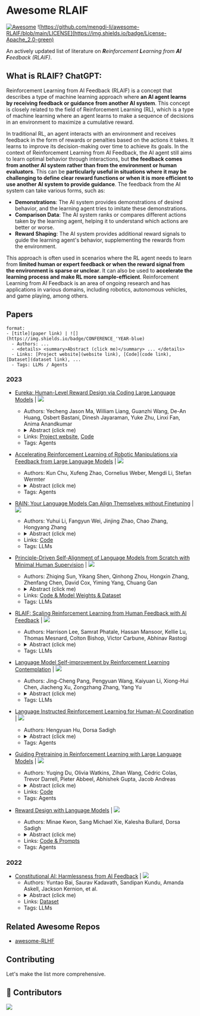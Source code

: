 # Awesome RLAIF
[![Awesome](https://awesome.re/badge.svg)](https://awesome.re)
![https://github.com/mengdi-li/awesome-RLAIF/blob/main/LICENSE](https://img.shields.io/badge/License-Apache_2.0-green)

An actively updated list of literature on _**R**einforcement **L**earning from **AI** **F**eedback (RLAIF)_. 


## What is RLAIF? ChatGPT: 
Reinforcement Learning from AI Feedback (RLAIF) is a concept that describes a type of machine learning approach where **an AI agent learns by receiving feedback or guidance from another AI system**. This concept is closely related to the field of Reinforcement Learning (RL), which is a type of machine learning where an agent learns to make a sequence of decisions in an environment to maximize a cumulative reward.

In traditional RL, an agent interacts with an environment and receives feedback in the form of rewards or penalties based on the actions it takes. It learns to improve its decision-making over time to achieve its goals. In the context of Reinforcement Learning from AI Feedback, the AI agent still aims to learn optimal behavior through interactions, but **the feedback comes from another AI system rather than from the environment or human evaluators**. This can be **particularly useful in situations where it may be challenging to define clear reward functions or when it is more efficient to use another AI system to provide guidance**. The feedback from the AI system can take various forms, such as:
- **Demonstrations**: The AI system provides demonstrations of desired behavior, and the learning agent tries to imitate these demonstrations.
- **Comparison Data**: The AI system ranks or compares different actions taken by the learning agent, helping it to understand which actions are better or worse.
- **Reward Shaping**: The AI system provides additional reward signals to guide the learning agent's behavior, supplementing the rewards from the environment.

This approach is often used in scenarios where the RL agent needs to learn from **limited human or expert feedback or when the reward signal from the environment is sparse or unclear**. It can also be used to **accelerate the learning process and make RL more sample-efficient**. Reinforcement Learning from AI Feedback is an area of ongoing research and has applications in various domains, including robotics, autonomous vehicles, and game playing, among others.

## Papers

```
format:
- [title](paper link) | ![](https://img.shields.io/badge/CONFERENCE_'YEAR-blue)
  - Authors: ...
  - <details> <summary>Abstract (click me)</summary> ... </details>
  - Links: [Project website](website link), [Code](code link), [Dataset](dataset link), ...
  - Tags: LLMs / Agents
```

### 2023

- [Eureka: Human-Level Reward Design via Coding Large Language Models](https://arxiv.org/abs/2310.12931) | ![](https://img.shields.io/badge/Arxiv-blue)
  - Authors: Yecheng Jason Ma, William Liang, Guanzhi Wang, De-An Huang, Osbert Bastani, Dinesh Jayaraman, Yuke Zhu, Linxi Fan, Anima Anandkumar
  - <details> <summary>Abstract (click me)</summary> Large Language Models (LLMs) have excelled as high-level semantic planners for sequential decision-making tasks. However, harnessing them to learn complex low-level manipulation tasks, such as dexterous pen spinning, remains an open problem. We bridge this fundamental gap and present Eureka, a human-level reward design algorithm powered by LLMs. Eureka exploits the remarkable zero-shot generation, code-writing, and in-context improvement capabilities of state-of-the-art LLMs, such as GPT-4, to perform evolutionary optimization over reward code. The resulting rewards can then be used to acquire complex skills via reinforcement learning. Without any task-specific prompting or pre-defined reward templates, Eureka generates reward functions that outperform expert human-engineered rewards. In a diverse suite of 29 open-source RL environments that include 10 distinct robot morphologies, Eureka outperforms human experts on 83% of the tasks, leading to an average normalized improvement of 52%. The generality of Eureka also enables a new gradient-free in-context learning approach to reinforcement learning from human feedback (RLHF), readily incorporating human inputs to improve the quality and the safety of the generated rewards without model updating. Finally, using Eureka rewards in a curriculum learning setting, we demonstrate for the first time, a simulated Shadow Hand capable of performing pen spinning tricks, adeptly manipulating a pen in circles at rapid speed. </details>
  - Links: [Project website](https://eureka-research.github.io/), [Code](https://github.com/eureka-research/Eureka)
  - Tags: Agents

- [Accelerating Reinforcement Learning of Robotic Manipulations via Feedback from Large Language Models](https://arxiv.org/abs/2311.02379) | ![](https://img.shields.io/badge/CoRL_'23_Workshop-blue)
  - Authors: Kun Chu, Xufeng Zhao, Cornelius Weber, Mengdi Li, Stefan Wermter
  - <details> <summary>Abstract (click me)</summary> Reinforcement Learning (RL) plays an important role in the robotic manipulation domain since it allows self-learning from trial-and-error interactions with the environment. Still, sample efficiency and reward specification seriously limit its potential. One possible solution involves learning from expert guidance. However, obtaining a human expert is impractical due to the high cost of supervising an RL agent, and developing an automatic supervisor is a challenging endeavor. Large Language Models (LLMs) demonstrate remarkable abilities to provide human-like feedback on user inputs in natural language. Nevertheless, they are not designed to directly control low-level robotic motions, as their pretraining is based on vast internet data rather than specific robotics data. In this paper, we introduce the Lafite-RL (Language agent feedback interactive Reinforcement Learning) framework, which enables RL agents to learn robotic tasks efficiently by taking advantage of LLMs' timely feedback. Our experiments conducted on RLBench tasks illustrate that, with simple prompt design in natural language, the Lafite-RL agent exhibits improved learning capabilities when guided by an LLM. It outperforms the baseline in terms of both learning efficiency and success rate, underscoring the efficacy of the rewards provided by an LLM. </details>
  - Tags: Agents

- [RAIN: Your Language Models Can Align Themselves without Finetuning](https://arxiv.org/abs/2309.07124) | ![](https://img.shields.io/badge/Arxiv-blue)
  - Authors: Yuhui Li, Fangyun Wei, Jinjing Zhao, Chao Zhang, Hongyang Zhang
  - <details> <summary>Abstract (click me)</summary> Large language models (LLMs) often demonstrate inconsistencies with human preferences. Previous research typically gathered human preference data and then aligned the pre-trained models using reinforcement learning or instruction tuning, a.k.a. the finetuning step. In contrast, aligning frozen LLMs without requiring alignment data is more appealing. This work explores the potential of the latter setting. We discover that by integrating self-evaluation and rewind mechanisms, unaligned LLMs can directly produce responses consistent with human preferences via self-boosting. We introduce a novel inference method, Rewindable Auto-regressive INference (RAIN), that allows pre-trained LLMs to evaluate their own generation and use the evaluation results to guide rewind and generation for AI safety. Notably, RAIN operates without the need of extra data for model alignment and abstains from any training, gradient computation, or parameter updates. Experimental results evaluated by GPT-4 and humans demonstrate the effectiveness of RAIN: on the HH dataset, RAIN improves the harmlessness rate of LLaMA 30B from 82% of vanilla inference to 97%, while maintaining the helpfulness rate. On the TruthfulQA dataset, RAIN improves the truthfulness of the already-well-aligned LLaMA-2-chat 13B model by 5%. </details>
  - Links: [Code](https://github.com/SafeAILab/RAIN)
  - Tags: LLMs

- [Principle-Driven Self-Alignment of Language Models from Scratch with Minimal Human Supervision](https://arxiv.org/abs/2305.03047) | ![](https://img.shields.io/badge/NeurIPS_'23-blue)
  - Authors: Zhiqing Sun, Yikang Shen, Qinhong Zhou, Hongxin Zhang, Zhenfang Chen, David Cox, Yiming Yang, Chuang Gan
  - <details> <summary>Abstract (click me)</summary> Recent AI-assistant agents, such as ChatGPT, predominantly rely on supervised fine-tuning (SFT) with human annotations and reinforcement learning from human feedback (RLHF) to align the output of large language models (LLMs) with human intentions, ensuring they are helpful, ethical, and reliable. However, this dependence can significantly constrain the true potential of AI-assistant agents due to the high cost of obtaining human supervision and the related issues on quality, reliability, diversity, self-consistency, and undesirable biases. To address these challenges, we propose a novel approach called SELF-ALIGN, which combines principle-driven reasoning and the generative power of LLMs for the self-alignment of AI agents with minimal human supervision. Our approach encompasses four stages: first, we use an LLM to generate synthetic prompts, and a topic-guided method to augment the prompt diversity; second, we use a small set of human-written principles for AI models to follow, and guide the LLM through in-context learning from demonstrations (of principles application) to produce helpful, ethical, and reliable responses to user's queries; third, we fine-tune the original LLM with the high-quality self-aligned responses so that the resulting model can generate desirable responses for each query directly without the principle set and the demonstrations anymore; and finally, we offer a refinement step to address the issues of overly-brief or indirect responses. Applying SELF-ALIGN to the LLaMA-65b base language model, we develop an AI assistant named Dromedary. With fewer than 300 lines of human annotations (including < 200 seed prompts, 16 generic principles, and 5 exemplars for in-context learning). Dromedary significantly surpasses the performance of several state-of-the-art AI systems, including Text-Davinci-003 and Alpaca, on benchmark datasets with various settings. </details>
  - Links: [Code & Model Weights & Dataset](https://github.com/IBM/Dromedary)
  - Tags: LLMs

- [RLAIF: Scaling Reinforcement Learning from Human Feedback with AI Feedback](https://arxiv.org/abs/2309.00267) | ![](https://img.shields.io/badge/Arxiv-blue)
  - Authors: Harrison Lee, Samrat Phatale, Hassan Mansoor, Kellie Lu, Thomas Mesnard, Colton Bishop, Victor Carbune, Abhinav Rastogi
  - <details> <summary>Abstract (click me)</summary> Reinforcement learning from human feedback (RLHF) is effective at aligning large language models (LLMs) to human preferences, but gathering high quality human preference labels is a key bottleneck. We conduct a head-to-head comparison of RLHF vs. RL from AI Feedback (RLAIF) - a technique where preferences are labeled by an off-the-shelf LLM in lieu of humans, and we find that they result in similar improvements. On the task of summarization, human evaluators prefer generations from both RLAIF and RLHF over a baseline supervised fine-tuned model in ~70% of cases. Furthermore, when asked to rate RLAIF vs. RLHF summaries, humans prefer both at equal rates. These results suggest that RLAIF can yield human-level performance, offering a potential solution to the scalability limitations of RLHF. </details>
  - Tags: LLMs

- [Language Model Self-improvement by Reinforcement Learning Contemplation](https://arxiv.org/abs/2305.14483) | ![](https://img.shields.io/badge/Arxiv-blue)
  - Authors: Jing-Cheng Pang, Pengyuan Wang, Kaiyuan Li, Xiong-Hui Chen, Jiacheng Xu, Zongzhang Zhang, Yang Yu
  - <details> <summary>Abstract (click me)</summary>Large Language Models (LLMs) have exhibited remarkable performance across various natural language processing (NLP) tasks. However, fine-tuning these models often necessitates substantial supervision, which can be expensive and time-consuming to obtain. This paper introduces a novel unsupervised method called LanguageModel Self-Improvement by Reinforcement Learning Contemplation (SIRLC) that improves LLMs without reliance on external labels. Our approach is grounded in the observation that it is simpler for language models to assess text quality than to generate text. Building on this insight, SIRLC assigns LLMs dual roles as both student and teacher. As a student, the LLM generates answers to unlabeled questions, while as a teacher, it evaluates the generated text and assigns scores accordingly. The model parameters are updated using reinforcement learning to maximize the evaluation score. We demonstrate that SIRLC can be applied to various NLP tasks, such as reasoning problems, text generation, and machine translation. Our experiments show that SIRLC effectively improves LLM performance without external supervision, resulting in a 5.6% increase in answering accuracy for reasoning tasks and a rise in BERTScore from 0.82 to 0.86 for translation tasks. Furthermore, SIRLC can be applied to models of different sizes, showcasing its broad applicability.</details>
  - Tags: LLMs

- [Language Instructed Reinforcement Learning for Human-AI Coordination](https://proceedings.mlr.press/v202/hu23e.html) | ![](https://img.shields.io/badge/ICML_'23-blue)
  - Authors: Hengyuan Hu, Dorsa Sadigh
  - <details> <summary>Abstract (click me)</summary> One of the fundamental quests of AI is to produce agents that coordinate well with humans. This problem is challenging, especially in domains that lack high quality human behavioral data, because multi-agent reinforcement learning (RL) often converges to different equilibria from the ones that humans prefer. We propose a novel framework, instructRL, that enables humans to specify what kind of strategies they expect from their AI partners through natural language instructions. We use pretrained large language models to generate a prior policy conditioned on the human instruction and use the prior to regularize the RL objective. This leads to the RL agent converging to equilibria that are aligned with human preferences. We show that instructRL converges to human-like policies that satisfy the given instructions in a proof-of-concept environment as well as the challenging Hanabi benchmark. Finally, we show that knowing the language instruction significantly boosts human-AI coordination performance in human evaluations in Hanabi. </details>
  - Tags: Agents

- [Guiding Pretraining in Reinforcement Learning with Large Language Models](https://proceedings.mlr.press/v202/du23f.html) | ![](https://img.shields.io/badge/ICML_'23-blue)
  - Authors: Yuqing Du, Olivia Watkins, Zihan Wang, Cédric Colas, Trevor Darrell, Pieter Abbeel, Abhishek Gupta, Jacob Andreas
  - <details> <summary>Abstract (click me)</summary> Reinforcement learning algorithms typically struggle in the absence of a dense, well-shaped reward function. Intrinsically motivated exploration methods address this limitation by rewarding agents for visiting novel states or transitions, but these methods offer limited benefits in large environments where most discovered novelty is irrelevant for downstream tasks. We describe a method that uses background knowledge from text corpora to shape exploration. This method, called ELLM (Exploring with LLMs) rewards an agent for achieving goals suggested by a language model prompted with a description of the agent’s current state. By leveraging large-scale language model pretraining, ELLM guides agents toward human-meaningful and plausibly useful behaviors without requiring a human in the loop. We evaluate ELLM in the Crafter game environment and the Housekeep robotic simulator, showing that ELLM-trained agents have better coverage of common-sense behaviors during pretraining and usually match or improve performance on a range of downstream tasks. </details>
  - Links: [Code](https://github.com/yuqingd/ellm)
  - Tags: Agents

- [Reward Design with Language Models](https://arxiv.org/abs/2303.00001) | ![](https://img.shields.io/badge/ICLR_'23-blue)
  - Authors: Minae Kwon, Sang Michael Xie, Kalesha Bullard, Dorsa Sadigh
  - <details> <summary>Abstract (click me)</summary> Reward design in reinforcement learning (RL) is challenging since specifying human notions of desired behavior may be difficult via reward functions or require many expert demonstrations. Can we instead cheaply design rewards using a natural language interface? This paper explores how to simplify reward design by prompting a large language model (LLM) such as GPT-3 as a proxy reward function, where the user provides a textual prompt containing a few examples (few-shot) or a description (zero-shot) of the desired behavior. Our approach leverages this proxy reward function in an RL framework. Specifically, users specify a prompt once at the beginning of training. During training, the LLM evaluates an RL agent's behavior against the desired behavior described by the prompt and outputs a corresponding reward signal. The RL agent then uses this reward to update its behavior. We evaluate whether our approach can train agents aligned with user objectives in the Ultimatum Game, matrix games, and the DealOrNoDeal negotiation task. In all three tasks, we show that RL agents trained with our framework are well-aligned with the user's objectives and outperform RL agents trained with reward functions learned via supervised learning. </details>
  - Links: [Code & Prompts](https://github.com/minaek/reward_design_with_llms)
  - Tags: Agents
 

### 2022
- [Constitutional AI: Harmlessness from AI Feedback](https://arxiv.org/abs/2212.08073) | ![](https://img.shields.io/badge/Arxiv-blue)
  - Authors: Yuntao Bai, Saurav Kadavath, Sandipan Kundu, Amanda Askell, Jackson Kernion, et al.
  - <details> <summary>Abstract (click me)</summary> As AI systems become more capable, we would like to enlist their help to supervise other AIs. We experiment with methods for training a harmless AI assistant through self-improvement, without any human labels identifying harmful outputs. The only human oversight is provided through a list of rules or principles, and so we refer to the method as 'Constitutional AI'. The process involves both a supervised learning and a reinforcement learning phase. In the supervised phase we sample from an initial model, then generate self-critiques and revisions, and then finetune the original model on revised responses. In the RL phase, we sample from the finetuned model, use a model to evaluate which of the two samples is better, and then train a preference model from this dataset of AI preferences. We then train with RL using the preference model as the reward signal, i.e. we use 'RL from AI Feedback' (RLAIF). As a result we are able to train a harmless but non-evasive AI assistant that engages with harmful queries by explaining its objections to them. Both the SL and RL methods can leverage chain-of-thought style reasoning to improve the human-judged performance and transparency of AI decision making. These methods make it possible to control AI behavior more precisely and with far fewer human labels.  </details>
  - Links: [Dataset](https://github.com/anthropics/ConstitutionalHarmlessnessPaper)
  - Tags: LLMs

## Related Awesome Repos
- [awesome-RLHF](https://github.com/opendilab/awesome-RLHF/tree/main)

## Contributing
Let's make the list more comprehensive. 

## 👥 Contributors
<a href="https://github.com/mengdi-li/awesome-RLAIF/graphs/contributors">
  <img src="https://contrib.rocks/image?repo=mengdi-li/awesome-RLAIF"/>
</a>

